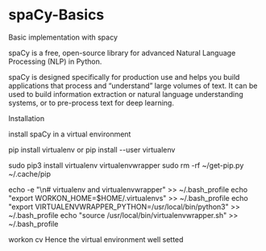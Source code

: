 # spaCy-Basics
Basic implementation with spacy

spaCy is a free, open-source library for advanced Natural Language Processing (NLP) in Python.

spaCy is designed specifically for production use and helps you build applications that process and “understand” large volumes of text. It can be used to build information extraction or natural language understanding systems, or to pre-process text for deep learning.

Installation

install spaCy in a virtual environment

pip install virtualenv or pip install --user virtualenv

sudo pip3 install virtualenv virtualenvwrapper
sudo rm -rf ~/get-pip.py ~/.cache/pip

echo -e "\n# virtualenv and virtualenvwrapper" >> ~/.bash_profile
echo "export WORKON_HOME=$HOME/.virtualenvs" >> ~/.bash_profile
echo "export VIRTUALENVWRAPPER_PYTHON=/usr/local/bin/python3" >> ~/.bash_profile
echo "source /usr/local/bin/virtualenvwrapper.sh" >> ~/.bash_profile

workon cv Hence the virtual environment well setted

